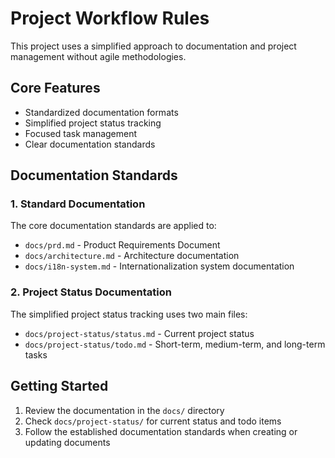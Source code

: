 # Project Workflow Rules

This project uses a simplified approach to documentation and project management without agile methodologies.

## Core Features

- Standardized documentation formats
- Simplified project status tracking
- Focused task management
- Clear documentation standards

## Documentation Standards

### 1. Standard Documentation
The core documentation standards are applied to:
- `docs/prd.md` - Product Requirements Document
- `docs/architecture.md` - Architecture documentation
- `docs/i18n-system.md` - Internationalization system documentation

### 2. Project Status Documentation
The simplified project status tracking uses two main files:
- `docs/project-status/status.md` - Current project status
- `docs/project-status/todo.md` - Short-term, medium-term, and long-term tasks

## Getting Started

1. Review the documentation in the `docs/` directory
2. Check `docs/project-status/` for current status and todo items
3. Follow the established documentation standards when creating or updating documents